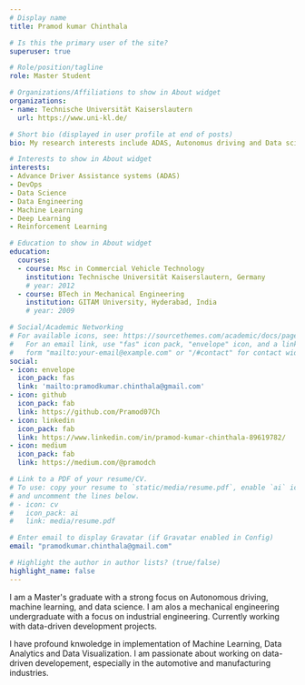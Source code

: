 ```yaml
---
# Display name
title: Pramod kumar Chinthala

# Is this the primary user of the site?
superuser: true

# Role/position/tagline
role: Master Student

# Organizations/Affiliations to show in About widget
organizations:
- name: Technische Universität Kaiserslautern
  url: https://www.uni-kl.de/

# Short bio (displayed in user profile at end of posts)
bio: My research interests include ADAS, Autonomus driving and Data science.

# Interests to show in About widget
interests:
- Advance Driver Assistance systems (ADAS)
- DevOps
- Data Science
- Data Engineering
- Machine Learning
- Deep Learning
- Reinforcement Learning

# Education to show in About widget
education:
  courses:
  - course: Msc in Commercial Vehicle Technology
    institution: Technische Universität Kaiserslautern, Germany
    # year: 2012
  - course: BTech in Mechanical Engineering
    institution: GITAM University, Hyderabad, India
    # year: 2009

# Social/Academic Networking
# For available icons, see: https://sourcethemes.com/academic/docs/page-builder/#icons
#   For an email link, use "fas" icon pack, "envelope" icon, and a link in the
#   form "mailto:your-email@example.com" or "/#contact" for contact widget.
social:
- icon: envelope
  icon_pack: fas
  link: 'mailto:pramodkumar.chinthala@gmail.com'
- icon: github
  icon_pack: fab
  link: https://github.com/Pramod07Ch
- icon: linkedin
  icon_pack: fab
  link: https://www.linkedin.com/in/pramod-kumar-chinthala-89619782/
- icon: medium
  icon_pack: fab
  link: https://medium.com/@pramodch

# Link to a PDF of your resume/CV.
# To use: copy your resume to `static/media/resume.pdf`, enable `ai` icons in `params.toml`, 
# and uncomment the lines below.
# - icon: cv
#   icon_pack: ai
#   link: media/resume.pdf

# Enter email to display Gravatar (if Gravatar enabled in Config)
email: "pramodkumar.chinthala@gmail.com"

# Highlight the author in author lists? (true/false)
highlight_name: false
---
```


I am a Master's graduate with a strong focus on Autonomous driving, machine learning, and data science. I am alos a mechanical engineering undergraduate with a focus on industrial engineering. Currently working with data-driven development projects.

I have profound knwoledge in implementation of Machine Learning, Data Analytics and Data Visualization. I am passionate about working on data-driven developement, especially in the automotive and manufacturing industries.
